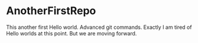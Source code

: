 # AnotherFirstRepo
This another first Hello world. Advanced git commands. 
Exactly I am tired of Hello worlds at this point. But we are moving forward. 
